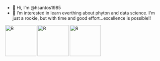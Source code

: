 - 👋 Hi, I’m @hsantos1985
- 👀 I’m interested in learn everthing about phyton and data science. I'm just a rookie, but with time and good effort...excellence is possible!!



<img align="center" alt="R" height="100" width="100" src="https://cdn.jsdelivr.net/gh/devicons/devicon/icons/microsoftsqlserver/microsoftsqlserver-plain-wordmark.svg"> <img align="center" alt="R" height="100" width="100" src="https://cdn.jsdelivr.net/gh/devicons/devicon/icons/python/python-original.svg"> <img align="center" alt="R" height="100" width="100" src="https://cdn.jsdelivr.net/gh/devicons/devicon/icons/r/r-original.svg">






















<!---
hsantos1985/hsantos1985 is a ✨ special ✨ repository because its `README.md` (this file) appears on your GitHub profile.
You can click the Preview link to take a look at your changes.
--->
